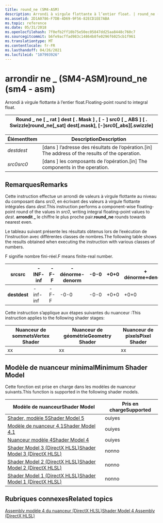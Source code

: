 ```yaml
---
title: round_ne (SM4-ASM)
description: Arrondi à virgule flottante à l’entier float. | round_ne (SM4-ASM)
ms.assetid: 2D1A0786-F7DB-4D69-9F56-82ECD1EE7ABA
ms.topic: reference
ms.date: 05/31/2018
ms.openlocfilehash: 7f0efb2ff10b75e50ec05847dd25aa8448c760c7
ms.sourcegitcommit: b6fe9acffad983c14864b8fe0296f6025cb1f961
ms.translationtype: MT
ms.contentlocale: fr-FR
ms.lasthandoff: 04/26/2021
ms.locfileid: "107993926"
---
```

# <a name="round_ne-sm4---asm"></a><span data-ttu-id="17e3e-104">arrondir ne \_ (SM4-ASM)</span><span class="sxs-lookup"><span data-stu-id="17e3e-104">round\_ne (sm4 - asm)</span></span>

<span data-ttu-id="17e3e-105">Arrondi à virgule flottante à l’entier float.</span><span class="sxs-lookup"><span data-stu-id="17e3e-105">Floating-point round to integral float.</span></span>



| <span data-ttu-id="17e3e-106">Round \_ ne \[ \_ rat \] dest \[ . Mask \] , \[ - \] src0 \[ \_ ABS \] \[ . Swizzle\]</span><span class="sxs-lookup"><span data-stu-id="17e3e-106">round\_ne\[\_sat\] dest\[.mask\], \[-\]src0\[\_abs\]\[.swizzle\]</span></span> |
|------------------------------------------------------------------|



 



| <span data-ttu-id="17e3e-107">Élément</span><span class="sxs-lookup"><span data-stu-id="17e3e-107">Item</span></span>                                                            | <span data-ttu-id="17e3e-108">Description</span><span class="sxs-lookup"><span data-stu-id="17e3e-108">Description</span></span>                                                    |
|-----------------------------------------------------------------|----------------------------------------------------------------|
| <span data-ttu-id="17e3e-109"><span id="dest"></span><span id="DEST"></span>*dest*</span><span class="sxs-lookup"><span data-stu-id="17e3e-109"><span id="dest"></span><span id="DEST"></span>*dest*</span></span><br/> | <span data-ttu-id="17e3e-110">\[dans \] l’adresse des résultats de l’opération.</span><span class="sxs-lookup"><span data-stu-id="17e3e-110">\[in\] The address of the results of the operation.</span></span><br/> |
| <span data-ttu-id="17e3e-111"><span id="src0"></span><span id="SRC0"></span>*src0*</span><span class="sxs-lookup"><span data-stu-id="17e3e-111"><span id="src0"></span><span id="SRC0"></span>*src0*</span></span><br/> | <span data-ttu-id="17e3e-112">\[dans \] les composants de l’opération.</span><span class="sxs-lookup"><span data-stu-id="17e3e-112">\[in\] The components in the operation.</span></span><br/>             |



 

## <a name="remarks"></a><span data-ttu-id="17e3e-113">Remarques</span><span class="sxs-lookup"><span data-stu-id="17e3e-113">Remarks</span></span>

<span data-ttu-id="17e3e-114">Cette instruction effectue un arrondi de valeurs à virgule flottante au niveau du composant dans *src0*, en écrivant des valeurs à virgule flottante intégrales dans *dest*.</span><span class="sxs-lookup"><span data-stu-id="17e3e-114">This instruction performs a component-wise floating-point round of the values in *src0*, writing integral floating-point values to *dest*.</span></span> <span data-ttu-id="17e3e-115">**arrondit \_** le chiffre le plus proche pair.</span><span class="sxs-lookup"><span data-stu-id="17e3e-115">**round\_ne** rounds towards nearest even.</span></span>

<span data-ttu-id="17e3e-116">Le tableau suivant présente les résultats obtenus lors de l’exécution de l’instruction avec différentes classes de nombres.</span><span class="sxs-lookup"><span data-stu-id="17e3e-116">The following table shows the results obtained when executing the instruction with various classes of numbers.</span></span>

<span data-ttu-id="17e3e-117">F signifie nombre fini-réel.</span><span class="sxs-lookup"><span data-stu-id="17e3e-117">F means finite-real number.</span></span>



| <span data-ttu-id="17e3e-118">**src**</span><span class="sxs-lookup"><span data-stu-id="17e3e-118">**src**</span></span>  | <span data-ttu-id="17e3e-119">**-INF**</span><span class="sxs-lookup"><span data-stu-id="17e3e-119">**-inf**</span></span> | <span data-ttu-id="17e3e-120">**-F**</span><span class="sxs-lookup"><span data-stu-id="17e3e-120">**-F**</span></span> | <span data-ttu-id="17e3e-121">**-dénorme**</span><span class="sxs-lookup"><span data-stu-id="17e3e-121">**-denorm**</span></span> | <span data-ttu-id="17e3e-122">**-0**</span><span class="sxs-lookup"><span data-stu-id="17e3e-122">**-0**</span></span> | <span data-ttu-id="17e3e-123">**+0**</span><span class="sxs-lookup"><span data-stu-id="17e3e-123">**+0**</span></span> | <span data-ttu-id="17e3e-124">**+ dénorme**</span><span class="sxs-lookup"><span data-stu-id="17e3e-124">**+denorm**</span></span> | <span data-ttu-id="17e3e-125">**+ F**</span><span class="sxs-lookup"><span data-stu-id="17e3e-125">**+F**</span></span> | <span data-ttu-id="17e3e-126">**+ INF**</span><span class="sxs-lookup"><span data-stu-id="17e3e-126">**+inf**</span></span> | <span data-ttu-id="17e3e-127">**NaN**</span><span class="sxs-lookup"><span data-stu-id="17e3e-127">**NaN**</span></span> |
|----------|----------|--------|-------------|--------|--------|-------------|--------|----------|---------|
| <span data-ttu-id="17e3e-128">**dest**</span><span class="sxs-lookup"><span data-stu-id="17e3e-128">**dest**</span></span> | <span data-ttu-id="17e3e-129">-inf</span><span class="sxs-lookup"><span data-stu-id="17e3e-129">-inf</span></span>     | <span data-ttu-id="17e3e-130">-F</span><span class="sxs-lookup"><span data-stu-id="17e3e-130">-F</span></span>     | <span data-ttu-id="17e3e-131">-0</span><span class="sxs-lookup"><span data-stu-id="17e3e-131">-0</span></span>          | <span data-ttu-id="17e3e-132">-0</span><span class="sxs-lookup"><span data-stu-id="17e3e-132">-0</span></span>     | <span data-ttu-id="17e3e-133">+0</span><span class="sxs-lookup"><span data-stu-id="17e3e-133">+0</span></span>     | <span data-ttu-id="17e3e-134">+0</span><span class="sxs-lookup"><span data-stu-id="17e3e-134">+0</span></span>          | <span data-ttu-id="17e3e-135">+ F</span><span class="sxs-lookup"><span data-stu-id="17e3e-135">+F</span></span>     | <span data-ttu-id="17e3e-136">+inf</span><span class="sxs-lookup"><span data-stu-id="17e3e-136">+inf</span></span>     | <span data-ttu-id="17e3e-137">NaN</span><span class="sxs-lookup"><span data-stu-id="17e3e-137">NaN</span></span>     |



 

<span data-ttu-id="17e3e-138">Cette instruction s’applique aux étapes suivantes du nuanceur :</span><span class="sxs-lookup"><span data-stu-id="17e3e-138">This instruction applies to the following shader stages:</span></span>



| <span data-ttu-id="17e3e-139">Nuanceur de sommets</span><span class="sxs-lookup"><span data-stu-id="17e3e-139">Vertex Shader</span></span> | <span data-ttu-id="17e3e-140">Nuanceur de géométrie</span><span class="sxs-lookup"><span data-stu-id="17e3e-140">Geometry Shader</span></span> | <span data-ttu-id="17e3e-141">Nuanceur de pixels</span><span class="sxs-lookup"><span data-stu-id="17e3e-141">Pixel Shader</span></span> |
|---------------|-----------------|--------------|
| <span data-ttu-id="17e3e-142">x</span><span class="sxs-lookup"><span data-stu-id="17e3e-142">x</span></span>             | <span data-ttu-id="17e3e-143">x</span><span class="sxs-lookup"><span data-stu-id="17e3e-143">x</span></span>               | <span data-ttu-id="17e3e-144">x</span><span class="sxs-lookup"><span data-stu-id="17e3e-144">x</span></span>            |



 

## <a name="minimum-shader-model"></a><span data-ttu-id="17e3e-145">Modèle de nuanceur minimal</span><span class="sxs-lookup"><span data-stu-id="17e3e-145">Minimum Shader Model</span></span>

<span data-ttu-id="17e3e-146">Cette fonction est prise en charge dans les modèles de nuanceur suivants.</span><span class="sxs-lookup"><span data-stu-id="17e3e-146">This function is supported in the following shader models.</span></span>



| <span data-ttu-id="17e3e-147">Modèle de nuanceur</span><span class="sxs-lookup"><span data-stu-id="17e3e-147">Shader Model</span></span>                                              | <span data-ttu-id="17e3e-148">Pris en charge</span><span class="sxs-lookup"><span data-stu-id="17e3e-148">Supported</span></span> |
|-----------------------------------------------------------|-----------|
| [<span data-ttu-id="17e3e-149">Shader, modèle 5</span><span class="sxs-lookup"><span data-stu-id="17e3e-149">Shader Model 5</span></span>](d3d11-graphics-reference-sm5.md)        | <span data-ttu-id="17e3e-150">oui</span><span class="sxs-lookup"><span data-stu-id="17e3e-150">yes</span></span>       |
| [<span data-ttu-id="17e3e-151">Modèle de nuanceur 4,1</span><span class="sxs-lookup"><span data-stu-id="17e3e-151">Shader Model 4.1</span></span>](dx-graphics-hlsl-sm4.md)              | <span data-ttu-id="17e3e-152">oui</span><span class="sxs-lookup"><span data-stu-id="17e3e-152">yes</span></span>       |
| [<span data-ttu-id="17e3e-153">Nuanceur modèle 4</span><span class="sxs-lookup"><span data-stu-id="17e3e-153">Shader Model 4</span></span>](dx-graphics-hlsl-sm4.md)                | <span data-ttu-id="17e3e-154">oui</span><span class="sxs-lookup"><span data-stu-id="17e3e-154">yes</span></span>       |
| [<span data-ttu-id="17e3e-155">Shader Model 3 (DirectX HLSL)</span><span class="sxs-lookup"><span data-stu-id="17e3e-155">Shader Model 3 (DirectX HLSL)</span></span>](dx-graphics-hlsl-sm3.md) | <span data-ttu-id="17e3e-156">non</span><span class="sxs-lookup"><span data-stu-id="17e3e-156">no</span></span>        |
| [<span data-ttu-id="17e3e-157">Shader Model 2 (DirectX HLSL)</span><span class="sxs-lookup"><span data-stu-id="17e3e-157">Shader Model 2 (DirectX HLSL)</span></span>](dx-graphics-hlsl-sm2.md) | <span data-ttu-id="17e3e-158">non</span><span class="sxs-lookup"><span data-stu-id="17e3e-158">no</span></span>        |
| [<span data-ttu-id="17e3e-159">Shader Model 1 (DirectX HLSL)</span><span class="sxs-lookup"><span data-stu-id="17e3e-159">Shader Model 1 (DirectX HLSL)</span></span>](dx-graphics-hlsl-sm1.md) | <span data-ttu-id="17e3e-160">non</span><span class="sxs-lookup"><span data-stu-id="17e3e-160">no</span></span>        |



 

## <a name="related-topics"></a><span data-ttu-id="17e3e-161">Rubriques connexes</span><span class="sxs-lookup"><span data-stu-id="17e3e-161">Related topics</span></span>

<dl> <dt>

[<span data-ttu-id="17e3e-162">Assembly modèle 4 du nuanceur (DirectX HLSL)</span><span class="sxs-lookup"><span data-stu-id="17e3e-162">Shader Model 4 Assembly (DirectX HLSL)</span></span>](dx-graphics-hlsl-sm4-asm.md)
</dt> </dl>

 

 





